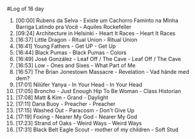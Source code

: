 #Log of 16 day

1. [00:00] Rubens da Selva - Existe um Cachorro Faminto na Minha Barriga Latindo pra Você - Aquiles Rockefeller
1. [09:24] Architecture in Helsinki - Heart It Races - Heart It Races
1. [16:37] Little Dragon - Ritual Union - Ritual Union
1. [16:41] Young Fathers - Get UP - Get Up
1. [16:44] Black Pumas - Black Pumas - Colors
1. [16:49] José González - Leaf Off / The Cave - Leaf Off / The Cave
1. [16:53] Low - Ones and Sixes - What Part of Me
1. [16:57] The Brian Jonestown Massacre - Revelation - Vad hände med dem?
1. [17:01] Nilüfer Yanya - In Your Head - In Your Head
1. [17:05] Broncho - Just Enough Hip To Be Woman - Class Historian
1. [17:08] Matt & Kim - Grand - Daylight
1. [17:11] Dana Buoy - Preacher - Preacher
1. [17:15] Washed Out - Paracosm - Don't Give Up
1. [17:19] Foxing - Nearer My God - Nearer My God
1. [17:23] Strand of Oaks - Weird Ways - Weird Ways
1. [17:31] Black Belt Eagle Scout - mother of my children - Soft Stud
